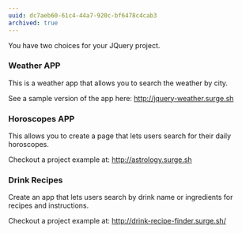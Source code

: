 ```yaml
---
uuid: dc7aeb60-61c4-44a7-920c-bf6478c4cab3
archived: true
---
```


You have two choices for your JQuery project.

### Weather APP

This is a weather app that allows you to search the weather by city.

See a sample version of the app here: http://jquery-weather.surge.sh


### Horoscopes APP

This allows you to create a page that lets users search for their daily horoscopes.


Checkout a project example at: http://astrology.surge.sh

### Drink Recipes

Create an app that lets users search by drink name or ingredients for recipes and instructions.

Checkout a project example at: http://drink-recipe-finder.surge.sh/
